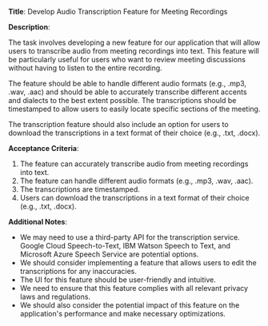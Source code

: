 **Title**: Develop Audio Transcription Feature for Meeting Recordings

**Description**: 

The task involves developing a new feature for our application that will allow users to transcribe audio from meeting recordings into text. This feature will be particularly useful for users who want to review meeting discussions without having to listen to the entire recording. 

The feature should be able to handle different audio formats (e.g., .mp3, .wav, .aac) and should be able to accurately transcribe different accents and dialects to the best extent possible. The transcriptions should be timestamped to allow users to easily locate specific sections of the meeting. 

The transcription feature should also include an option for users to download the transcriptions in a text format of their choice (e.g., .txt, .docx). 

**Acceptance Criteria**: 

1. The feature can accurately transcribe audio from meeting recordings into text.
2. The feature can handle different audio formats (e.g., .mp3, .wav, .aac).
3. The transcriptions are timestamped.
4. Users can download the transcriptions in a text format of their choice (e.g., .txt, .docx).

**Additional Notes**: 

- We may need to use a third-party API for the transcription service. Google Cloud Speech-to-Text, IBM Watson Speech to Text, and Microsoft Azure Speech Service are potential options. 
- We should consider implementing a feature that allows users to edit the transcriptions for any inaccuracies.
- The UI for this feature should be user-friendly and intuitive. 
- We need to ensure that this feature complies with all relevant privacy laws and regulations. 
- We should also consider the potential impact of this feature on the application's performance and make necessary optimizations.